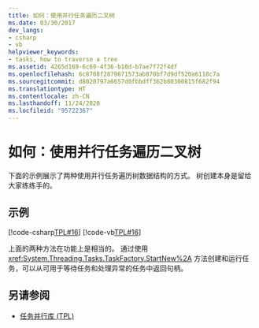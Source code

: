 ```yaml
---
title: 如何：使用并行任务遍历二叉树
ms.date: 03/30/2017
dev_langs:
- csharp
- vb
helpviewer_keywords:
- tasks, how to traverse a tree
ms.assetid: 4265d169-6c69-4f36-b10d-b7ae7f72f4df
ms.openlocfilehash: 6c8708f2879671573ab870bf7d9df520a6118c7a
ms.sourcegitcommit: d8020797a6657d0fbbdff362b80300815f682f94
ms.translationtype: HT
ms.contentlocale: zh-CN
ms.lasthandoff: 11/24/2020
ms.locfileid: "95722367"
---
```

# <a name="how-to-traverse-a-binary-tree-with-parallel-tasks"></a>如何：使用并行任务遍历二叉树

下面的示例展示了两种使用并行任务遍历树数据结构的方式。 树创建本身是留给大家练练手的。  
  
## <a name="example"></a>示例  

 [!code-csharp[TPL#16](../../../samples/snippets/csharp/VS_Snippets_Misc/tpl/cs/tpl.cs#16)]
 [!code-vb[TPL#16](../../../samples/snippets/visualbasic/VS_Snippets_Misc/tpl/vb/treewalk.vb#16)]  
  
 上面的两种方法在功能上是相当的。 通过使用 <xref:System.Threading.Tasks.TaskFactory.StartNew%2A> 方法创建和运行任务，可以从可用于等待任务和处理异常的任务中返回句柄。  
  
## <a name="see-also"></a>另请参阅

- [任务并行库 (TPL)](task-parallel-library-tpl.md)

